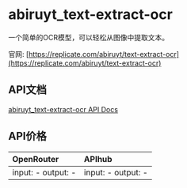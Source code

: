 # abiruyt_text-extract-ocr

一个简单的OCR模型，可以轻松从图像中提取文本。

官网: [https://replicate.com/abiruyt/text-extract-ocr](https://replicate.com/abiruyt/text-extract-ocr)

## API文档

[abiruyt_text-extract-ocr API Docs](../apis/zh/abiruyt_text-extract-ocr.md)

## API价格

| OpenRouter | APIhub |
|:---|:---|
| input: - output: - | input: - output: - |
